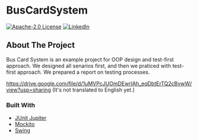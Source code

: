 # BusCardSystem

[![Apache-2.0 License][license-shield]][license-url]
[![LinkedIn][linkedin-shield]][linkedin-url]

<!-- ABOUT THE PROJECT -->
## About The Project

Bus Card System is an example project for OOP design and test-first approach. We designed all senarios first, and then we praticed with test-first approach.
We prepared a report on testing processes.

https://drive.google.com/file/d/1uMVPcJUOmDEwrIAh_eqDbtErTQ2cBvwW/view?usp=sharing (It's not translated to English yet.)

### Built With

* [JUnit Jupiter](https://junit.org/junit5/docs/5.0.1/api/org/junit/jupiter/api/package-summary.html)
* [Mockito](https://site.mockito.org)
* [Swing](https://docs.oracle.com/javase/7/docs/api/javax/swing/package-summary.html)

[linkedin-shield]: https://img.shields.io/static/v1?label=LINKEDIN&message=BKB&color=<COLOR>
[linkedin-url]: https://www.linkedin.com/in/bar%C4%B1%C5%9F-kaan-bayram-121850101
[license-shield]: https://img.shields.io/static/v1?label=LICENCE&message=Apache-2.0&color=<COLOR>
[license-url]: https://github.com/bariskbayram/BusCardSystem/blob/master/LICENSE
